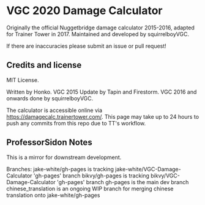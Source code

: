 # VGC 2020 Damage Calculator
Originally the official Nuggetbridge damage calculator 2015-2016, adapted for Trainer Tower in 2017. Maintained and developed by squirrelboyVGC.

If there are inaccuracies please submit an issue or pull request!

Credits and license
-------------------

MIT License.

Written by Honko. VGC 2015 Update by Tapin and Firestorm. VGC 2016 and onwards done by squirrelboyVGC.

The calculator is accessible online via https://damagecalc.trainertower.com/. This page may take up to 24 hours to push any commits from this repo due to TT's workflow.

ProfessorSidon Notes
--------------------

This is a mirror for downstream development.

Branches:
  jake-white/gh-pages is tracking jake-white/VGC-Damage-Calculator 'gh-pages' branch
  bikvy/gh-pages is tracking bikvy/VGC-Damage-Calculator 'gh-pages' branch
  gh-pages is the main dev branch
  chinese_translation is an ongoing WIP branch for merging chinese translation onto jake-white/gh-pages
